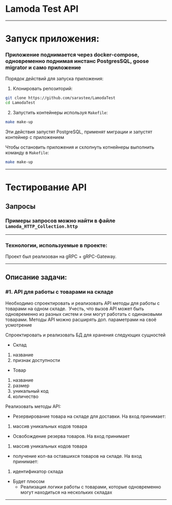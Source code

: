 # Lamoda Test API
---

# Запуск приложения:

### Приложение поднимается через docker-compose, одновременно поднимая инстанс PostgresSQL, goose migrator и само приложение

Порядок действий для запуска приложения:

1. Клонировать репозиторий:

```bash
git clone https://github.com/sarastee/LamodaTest
cd LamodaTest
```
   
2. Запустить контейнеры используя `Makefile`:

```bash
make make-up
```   
   
Эти действия запустят PostgreSQL, применят миграции и запустят контейнер с приложением

Чтобы остановить приложения и схлопнуть котнейнеры выполнить команду в `Makefile`:

```bash
make make-up
```
---

# Тестирование API

## Запросы

### Примеры запросов можно найти в файле `Lamoda_HTTP_Collection.http`

---

### Технологии, используемые в проекте:

Проект был реализован на gRPC + gRPC-Gateway.

---
## Описание задачи:
### #1. API для работы с товарами на складе
Необходимо спроектировать и реализовать API методы для работы с товарами на одном складе. 
Учесть, что вызов API может быть одновременно из разных систем и они могут работать с одинаковыми товарами.
Методы API можно расширять доп. параметрами на своё усмотрение

Спроектировать и реализовать БД для хранения следующих сущностей

- Склад

1) название
2) признак доступности

- Товар

1) название
2) размер
3) уникальный код
4) количество

Реализовать методы API:

- Резервирование товара на складе для доставки. На вход принимает:

1) массив уникальных кодов товара

- Освобождение резерва товаров. На вход принимает

1) массив уникальных кодов товара

- получение кол-ва оставшихся товаров на складе. На вход принимает:

1) идентификатор склада

- Будет плюсом
    - Реализация логики работы с товарами, которые одновременно могут находиться на нескольких складах

---